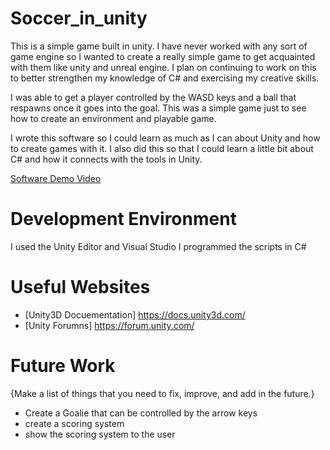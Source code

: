 # Soccer_in_unity

This is a simple game built in unity. I have never worked with any sort of game engine so I wanted to create a really simple game to get acquainted with them like unity and unreal engine. I plan on continuing to work on this to better strengthen my knowledge of C# and exercising my creative skills.

I was able to get a player controlled by the WASD keys and a ball that respawns once it goes into the goal. This was a simple game just to see how to create an environment and playable game. 

I wrote this software so I could learn as much as I can about Unity and how to create games with it. I also did this so that I could learn a little bit about C# and how it connects with the tools in Unity.

[Software Demo Video](http://youtube.link.goes.here)

# Development Environment

I used the Unity Editor and Visual Studio
I programmed the scripts in C#

# Useful Websites

* [Unity3D Docuementation] https://docs.unity3d.com/
* [Unity Forumns] https://forum.unity.com/

# Future Work

{Make a list of things that you need to fix, improve, and add in the future.}
* Create a Goalie that can be controlled by the arrow keys
* create a scoring system
* show the scoring system to the user
